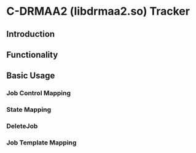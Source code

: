 # C-DRMAA2 (libdrmaa2.so) Tracker

## Introduction

## Functionality

## Basic Usage

### Job Control Mapping

### State Mapping

### DeleteJob

### Job Template Mapping

